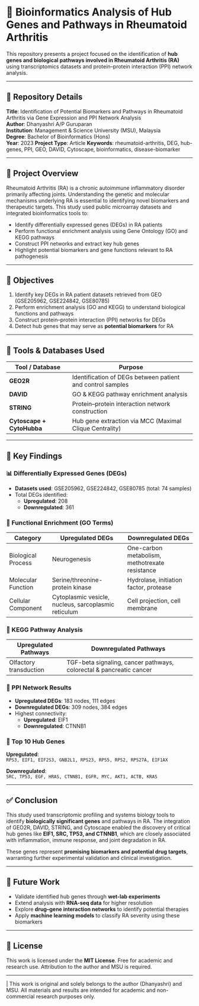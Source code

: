 # 🧬 Bioinformatics Analysis of Hub Genes and Pathways in Rheumatoid Arthritis

This repository presents a project focused on the identification of **hub genes and biological pathways involved in Rheumatoid Arthritis (RA)** using transcriptomics datasets and protein–protein interaction (PPI) network analysis.

---

## 📁 Repository Details

**Title**: Identification of Potential Biomarkers and Pathways in Rheumatoid Arthritis via Gene Expression and PPI Network Analysis  
**Author**: Dhanyashri A/P Guruparan  
**Institution**: Management & Science University (MSU), Malaysia  
**Degree**: Bachelor of Bioinformatics (Hons)  
**Year**: 2023  **Project Type**: Article
**Keywords**: rheumatoid-arthritis, DEG, hub-genes, PPI, GEO, DAVID, Cytoscape, bioinformatics, disease-biomarker

---

## 📌 Project Overview

Rheumatoid Arthritis (RA) is a chronic autoimmune inflammatory disorder primarily affecting joints. Understanding the genetic and molecular mechanisms underlying RA is essential to identifying novel biomarkers and therapeutic targets. This study used public microarray datasets and integrated bioinformatics tools to:

- Identify differentially expressed genes (DEGs) in RA patients
- Perform functional enrichment analysis using Gene Ontology (GO) and KEGG pathways
- Construct PPI networks and extract key hub genes
- Highlight potential biomarkers and gene functions relevant to RA pathogenesis

---

## 🎯 Objectives

1. Identify key DEGs in RA patient datasets retrieved from GEO (GSE205962, GSE224842, GSE80785)
2. Perform enrichment analysis (GO and KEGG) to understand biological functions and pathways
3. Construct protein–protein interaction (PPI) networks for DEGs
4. Detect hub genes that may serve as **potential biomarkers** for RA

---

## 🧪 Tools & Databases Used

| Tool / Database     | Purpose                                                        |
|----------------------|----------------------------------------------------------------|
| **GEO2R**            | Identification of DEGs between patient and control samples     |
| **DAVID**            | GO & KEGG pathway enrichment analysis                          |
| **STRING**           | Protein–protein interaction network construction               |
| **Cytoscape + CytoHubba** | Hub gene extraction via MCC (Maximal Clique Centrality) |

---

## 🔬 Key Findings

### 📊 Differentially Expressed Genes (DEGs)

- **Datasets used**: GSE205962, GSE224842, GSE80785 (total: 74 samples)
- Total DEGs identified:  
  - **Upregulated**: 208  
  - **Downregulated**: 361

### 🧬 Functional Enrichment (GO Terms)

| Category       | Upregulated DEGs                              | Downregulated DEGs                         |
|----------------|------------------------------------------------|--------------------------------------------|
| Biological Process | Neurogenesis                                | One-carbon metabolism, methotrexate resistance |
| Molecular Function | Serine/threonine-protein kinase             | Hydrolase, initiation factor, protease     |
| Cellular Component | Cytoplasmic vesicle, nucleus, sarcoplasmic reticulum | Cell projection, cell membrane          |

### 🔁 KEGG Pathway Analysis

| Upregulated Pathways           | Downregulated Pathways                        |
|--------------------------------|-----------------------------------------------|
| Olfactory transduction         | TGF-beta signaling, cancer pathways, colorectal & pancreatic cancer |

### 🔗 PPI Network Results

- **Upregulated DEGs**: 183 nodes, 111 edges  
- **Downregulated DEGs**: 309 nodes, 384 edges  
- Highest connectivity:  
  - **Upregulated**: EIF1  
  - **Downregulated**: CTNNB1

### 🔎 Top 10 Hub Genes

**Upregulated**:  
`RPS3, EIF1, EIF2S3, GNB2L1, RPS23, RPS5, RPS2, RPS27A, EIF1AX`

**Downregulated**:  
`SRC, TP53, EGF, HRAS, CTNNB1, EGFR, MYC, AKT1, ACTB, KRAS`

---

## ✅ Conclusion

This study used transcriptomic profiling and systems biology tools to identify **biologically significant genes** and pathways in RA. The integration of GEO2R, DAVID, STRING, and Cytoscape enabled the discovery of critical hub genes like **EIF1, SRC, TP53, and CTNNB1**, which are closely associated with inflammation, immune response, and joint degradation in RA.

These genes represent **promising biomarkers and potential drug targets**, warranting further experimental validation and clinical investigation.

---

## 🔭 Future Work

- Validate identified hub genes through **wet-lab experiments**
- Extend analysis with **RNA-seq data** for higher resolution
- Explore **drug–gene interaction networks** to identify potential therapies
- Apply **machine learning models** to classify RA severity using these biomarkers

---

## 📜 License

This work is licensed under the **MIT License**. Free for academic and research use. Attribution to the author and MSU is required.

---

| This work is original and solely belongs to the author (Dhanyashri) and MSU. All materials and results are intended for academic and non-commercial research purposes only.
